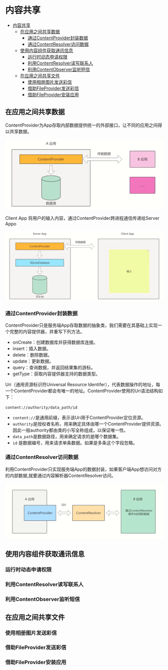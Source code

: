 # 内容共享

- [内容共享](#内容共享)
  - [在应用之间共享数据](#在应用之间共享数据)
    - [通过ContentProvider封装数据](#通过contentprovider封装数据)
    - [通过ContentResolver访问数据](#通过contentresolver访问数据)
  - [使用内容组件获取通讯信息](#使用内容组件获取通讯信息)
    - [运行时动态申请权限](#运行时动态申请权限)
    - [利用ContentResolver读写联系人](#利用contentresolver读写联系人)
    - [利用ContentObserver监听短信](#利用contentobserver监听短信)
  - [在应用之间共享文件](#在应用之间共享文件)
    - [使用相册图片发送彩信](#使用相册图片发送彩信)
    - [借助FileProvider发送彩信](#借助fileprovider发送彩信)
    - [借助FileProvider安装应用](#借助fileprovider安装应用)

## 在应用之间共享数据

ContentProvider为App存取内部数据提供统一的外部接口，让不同的应用之间得以共享数据。

![content_provider](./img/content_provider.png)

Client App 将用户的输入内容，通过ContentProvider跨进程通信传递给Server Appo

![case_of_content_provider](./img/case_of_content_provider.png)

### 通过ContentProvider封装数据

ContentProvider只是服务端App存取数据的抽象类，我们需要在其基础上实现一个完整的内容提供器，并重写下列方法。

- onCreate：创建数据库并获得数据库连接。
- insert：插入数据。
- delete：删除数据。
- update：更新数据。
- query：查询数据，并返回结果集的游标。
- getType：获取内容提供器支持的数据类型。

Uri（通用资源标识符Universal Resource ldentifer），代表数据操作的地址，每一个ContentProvider都会有唯一的地址。ContentProvider使用的Uri语法结构如下：

`content://authority/data_path/id`
- `content://`是通用前缀，表示该Uri用于ContentProvider定位资源。
- `authority`是授权者名称，用来确定具体由哪一个ContentProvider提供资源。因此一般authority都由类的小写全称组成，以保证唯一性。
- `data_path`是数据路径，用来确定请求的是哪个数据集。
- `id` 是数据编号，用来请求单条数据。如果是多条这个字段忽略。


### 通过ContentResolver访问数据

利用ContentProvider只实现服务端App的数据封装，如果客户端App想访问对方的内部数据,就要通过内容解析器ContentResolver访问。

![content_resolver](./img/content_resolver.png)


## 使用内容组件获取通讯信息

### 运行时动态申请权限

### 利用ContentResolver读写联系人

### 利用ContentObserver监听短信

## 在应用之间共享文件

### 使用相册图片发送彩信

### 借助FileProvider发送彩信

### 借助FileProvider安装应用